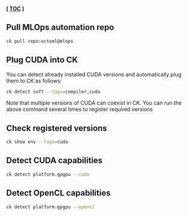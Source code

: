 **[ [TOC](../README.md) ]**

## Pull MLOps automation repo

```bash
ck pull repo:octoml@mlops
```

## Plug CUDA into CK

You can detect already installed CUDA versions and automatically plug them to CK as follows:

```bash
ck detect soft --tags=compiler,cuda
```

Note that multiple versions of CUDA can coexist in CK. 
You can run the above command several times to register required versions

## Check registered versions

```bash
ck show env --tags=cuda
```

## Detect CUDA capabilities

```bash
ck detect platform.gpgpu --cuda
```

## Detect OpenCL capabilities

```bash
ck detect platform.gpgpu --opencl
```
